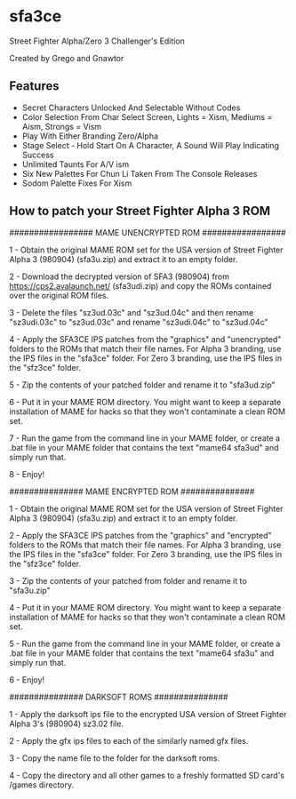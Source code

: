 # sfa3ce
Street Fighter Alpha/Zero 3 Challenger's Edition

Created by Grego and Gnawtor

## Features

 * Secret Characters Unlocked And Selectable Without Codes
 * Color Selection From Char Select Screen, Lights = Xism, Mediums = Aism, Strongs = Vism
 * Play With Either Branding Zero/Alpha
 * Stage Select - Hold Start On A Character, A Sound Will Play Indicating Success
 * Unlimited Taunts For A/V ism
 * Six New Palettes For Chun Li Taken From The Console Releases
 * Sodom Palette Fixes For Xism
 
## How to patch your Street Fighter Alpha 3 ROM

#################
 MAME UNENCRYPTED ROM
#################

1 - Obtain the original MAME ROM set for the USA version of Street Fighter Alpha 3 (980904) (sfa3u.zip) and extract it to an empty folder.

2 - Download the decrypted version of SFA3 (980904) from https://cps2.avalaunch.net/  (sfa3udi.zip) and copy the ROMs contained over the original ROM files. 

3 - Delete the files "sz3ud.03c" and "sz3ud.04c" and then rename "sz3udi.03c" to "sz3ud.03c" and rename "sz3udi.04c" to "sz3ud.04c"

4 - Apply the SFA3CE IPS patches from the "graphics" and "unencrypted" folders to the ROMs that match their file names. For Alpha 3 branding, use the IPS files in the "sfa3ce" folder. For Zero 3 branding, use the IPS files in the "sfz3ce" folder.

5 - Zip the contents of your patched folder and rename it to "sfa3ud.zip"

6 - Put it in your MAME ROM directory. You might want to keep a separate installation of MAME for hacks so that they won't contaminate a clean ROM set.

7 - Run the game from the command line in your MAME folder, or create a .bat file in your MAME folder that contains the text "mame64 sfa3ud" and simply run that.

8 - Enjoy!


###############
 MAME ENCRYPTED ROM
###############

1 - Obtain the original MAME ROM set for the USA version of Street Fighter Alpha 3 (980904) (sfa3u.zip) and extract it to an empty folder.

2 - Apply the SFA3CE IPS patches from the "graphics" and "encrypted" folders to the ROMs that match their file names. For Alpha 3 branding, use the IPS files in the "sfa3ce" folder. For Zero 3 branding, use the IPS files in the "sfz3ce" folder.

3 - Zip the contents of your patched from folder and rename it to "sfa3u.zip"

4 - Put it in your MAME ROM directory. You might want to keep a separate installation of MAME for hacks so that they won't contaminate a clean ROM set.

5 - Run the game from the command line in your MAME folder, or create a .bat file in your MAME folder that contains the text "mame64 sfa3u" and simply run that.

6 - Enjoy!

###############
 DARKSOFT ROMS
###############

1 - Apply the darksoft ips file to the encrypted USA version of Street Fighter Alpha 3's (980904) sz3.02 file.

2 - Apply the gfx ips files to each of the similarly named gfx files.

3 - Copy the name file to the folder for the darksoft roms.

4 - Copy the directory and all other games to a freshly formatted SD card's /games directory.